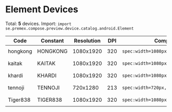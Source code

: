 # Element Devices

Total: **5** devices. Import: `import se.premex.compose.preview.device.catalog.android.Element`

| Code | Constant | Resolution | DPI | Compose Spec | Preview Usage |
|------|----------|------------|-----|-------------|---------------|
| hongkong | HONGKONG | 1080x1920 | 320 | `spec:width=1080px,height=1920px,dpi=320` | `@Preview(device = Element.HONGKONG)` |
| kaitak | KAITAK | 1080x1920 | 320 | `spec:width=1080px,height=1920px,dpi=320` | `@Preview(device = Element.KAITAK)` |
| khardi | KHARDI | 1080x1920 | 320 | `spec:width=1080px,height=1920px,dpi=320` | `@Preview(device = Element.KHARDI)` |
| tennoji | TENNOJI | 720x1280 | 213 | `spec:width=720px,height=1280px,dpi=213` | `@Preview(device = Element.TENNOJI)` |
| Tiger838 | TIGER838 | 1080x1920 | 320 | `spec:width=1080px,height=1920px,dpi=320` | `@Preview(device = Element.TIGER838)` |

<!-- Generated automatically. Do not edit manually. -->

